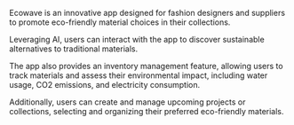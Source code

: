 Ecowave is an innovative app designed for fashion designers and suppliers to promote eco-friendly material choices in their collections.

Leveraging AI, users can interact with the app to discover sustainable alternatives to traditional materials.

The app also provides an inventory management feature, allowing users to track materials and assess their environmental impact, including water usage, CO2 emissions, and electricity consumption.

Additionally, users can create and manage upcoming projects or collections, selecting and organizing their preferred eco-friendly materials.
